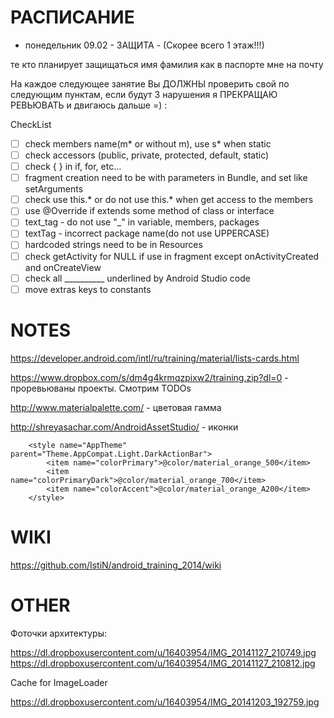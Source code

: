 # РАСПИСАНИЕ

* понедельник 09.02 - ЗАЩИТА - (Скорее всего 1 этаж!!!)

те кто планирует защищаться имя фамилия как в паспорте мне на почту

На каждое следующее занятие Вы ДОЛЖНЫ проверить свой по следующим пунктам, 
если будут 3 нарушения я ПРЕКРАЩАЮ РЕВЬЮВАТЬ и двигаюсь дальше =) :

CheckList
* [ ] check members name(m* or without m), use s* when static
* [ ] check accessors (public, private, protected, default, static)
* [ ] check { } in if, for, etc...
* [ ] fragment creation need to be with parameters in Bundle, and set like setArguments
* [ ] check use this.* or do not use this.* when get access to the members
* [ ] use @Override if extends some method of class or interface 
* [ ] text_tag - do not use "_" in variable, members, packages
* [ ] textTag - incorrect package name(do not use UPPERCASE)
* [ ] hardcoded strings need to be in Resources
* [ ] check getActivity for NULL if use in fragment except onActivityCreated and onCreateView
* [ ] check all __________ underlined by Android Studio code
* [ ] move extras keys to constants

NOTES
=====

https://developer.android.com/intl/ru/training/material/lists-cards.html 

https://www.dropbox.com/s/dm4g4krmqzpixw2/training.zip?dl=0 - проревьюваны проекты. Смотрим TODOs


http://www.materialpalette.com/ - цветовая гамма

http://shreyasachar.com/AndroidAssetStudio/ - иконки

````
    <style name="AppTheme" parent="Theme.AppCompat.Light.DarkActionBar">
        <item name="colorPrimary">@color/material_orange_500</item>
        <item name="colorPrimaryDark">@color/material_orange_700</item>
        <item name="colorAccent">@color/material_orange_A200</item>
    </style>

````

WIKI
=====================


https://github.com/IstiN/android_training_2014/wiki

OTHER
=====================
Фоточки архитектуры:

https://dl.dropboxusercontent.com/u/16403954/IMG_20141127_210749.jpg
https://dl.dropboxusercontent.com/u/16403954/IMG_20141127_210812.jpg

Cache for ImageLoader


https://dl.dropboxusercontent.com/u/16403954/IMG_20141203_192759.jpg

